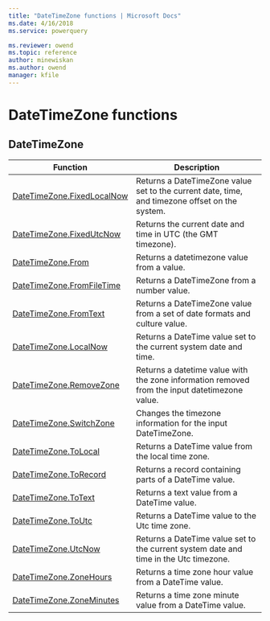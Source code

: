 ```yaml
---
title: "DateTimeZone functions | Microsoft Docs"
ms.date: 4/16/2018
ms.service: powerquery

ms.reviewer: owend
ms.topic: reference
author: minewiskan
ms.author: owend
manager: kfile
---
```

# DateTimeZone functions
 
  
## <a name="__toc360789069"></a>DateTimeZone  
  
|Function|Description|  
|------------|---------------|  
|[DateTimeZone.FixedLocalNow](datetimezone-fixedlocalnow.md)|Returns a DateTimeZone value set to the current date, time, and timezone offset on the system.|  
|[DateTimeZone.FixedUtcNow](datetimezone-fixedutcnow.md)|Returns the current date and time in UTC (the GMT timezone).|  
|[DateTimeZone.From](datetimezone-from.md)|Returns a datetimezone value from a value.|  
|[DateTimeZone.FromFileTime](datetimezone-fromfiletime.md)|Returns a DateTimeZone from a number value.|  
|[DateTimeZone.FromText](datetimezone-fromtext.md)|Returns a DateTimeZone value from a set of date formats and culture value.|  
|[DateTimeZone.LocalNow](datetimezone-localnow.md)|Returns a DateTime value set to the current system date and time.|  
|[DateTimeZone.RemoveZone](datetimezone-removezone.md)|Returns a datetime value with the zone information removed from the input datetimezone value.|  
|[DateTimeZone.SwitchZone](datetimezone-switchzone.md)|Changes the timezone information for the input DateTimeZone.|  
|[DateTimeZone.ToLocal](datetimezone-tolocal.md)|Returns a DateTime value from the local time zone.|  
|[DateTimeZone.ToRecord](datetimezone-torecord.md)|Returns a record containing parts of a DateTime value.|  
|[DateTimeZone.ToText](datetimezone-totext.md)|Returns a text value from a DateTime value.|  
|[DateTimeZone.ToUtc](datetimezone-toutc.md)|Returns a DateTime value to the Utc time zone.|  
|[DateTimeZone.UtcNow](datetimezone-utcnow.md)|Returns a DateTime value set to the current system date and time in the Utc timezone.|  
|[DateTimeZone.ZoneHours](datetimezone-zonehours.md)|Returns a time zone hour value from a DateTime value.|  
|[DateTimeZone.ZoneMinutes](datetimezone-zoneminutes.md)|Returns a time zone minute value from a DateTime value.|  
  
